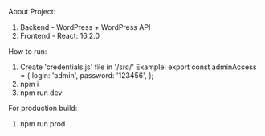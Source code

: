 About Project:
1. Backend - WordPress + WordPress API
2. Frontend - React: 16.2.0

How to run:
1. Create 'credentials.js' file in '/src/'
Example:
export const adminAccess = {
    login: 'admin',
    password: '123456',
};
2. npm i
3. npm run dev

For production build:
1. npm run prod
